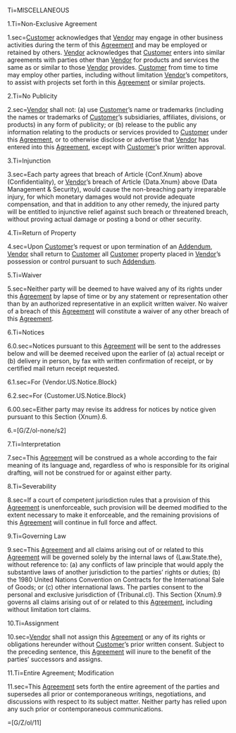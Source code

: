 Ti=MISCELLANEOUS

1.Ti=Non-Exclusive Agreement

1.sec=<a href='#Def.Customer.sec' class='definedterm'>Customer</a> acknowledges that <a href='#Def.Vendor.sec' class='definedterm'>Vendor</a> may engage in other business activities during the term of this <a href='#Def.Agreement.sec' class='definedterm'>Agreement</a> and may be employed or retained by others. <a href='#Def.Vendor.sec' class='definedterm'>Vendor</a> acknowledges that <a href='#Def.Customer.sec' class='definedterm'>Customer</a> enters into similar agreements with parties other than <a href='#Def.Vendor.sec' class='definedterm'>Vendor</a> for products and services the same as or similar to those <a href='#Def.Vendor.sec' class='definedterm'>Vendor</a> provides. <a href='#Def.Customer.sec' class='definedterm'>Customer</a> from time to time may employ other parties, including without limitation <a href='#Def.Vendor.sec' class='definedterm'>Vendor</a>’s competitors, to assist with projects set forth in this <a href='#Def.Agreement.sec' class='definedterm'>Agreement</a> or similar projects.

2.Ti=No Publicity

2.sec=<a href='#Def.Vendor.sec' class='definedterm'>Vendor</a> shall not: (a) use <a href='#Def.Customer.sec' class='definedterm'>Customer</a>’s name or trademarks (including the names or trademarks of <a href='#Def.Customer.sec' class='definedterm'>Customer</a>’s subsidiaries, affiliates, divisions, or products) in any form of publicity; or (b) release to the public any information relating to the products or services provided to <a href='#Def.Customer.sec' class='definedterm'>Customer</a> under this <a href='#Def.Agreement.sec' class='definedterm'>Agreement</a>, or to otherwise disclose or advertise that <a href='#Def.Vendor.sec' class='definedterm'>Vendor</a> has entered into this <a href='#Def.Agreement.sec' class='definedterm'>Agreement</a>, except with <a href='#Def.Customer.sec' class='definedterm'>Customer</a>’s prior written approval.

3.Ti=Injunction

3.sec=Each party agrees that breach of Article {Conf.Xnum} above (Confidentiality), or <a href='#Def.Vendor.sec' class='definedterm'>Vendor</a>’s breach of Article {Data.Xnum} above (Data Management & Security), would cause the non-breaching party irreparable injury, for which monetary damages would not provide adequate compensation, and that in addition to any other remedy, the injured party will be entitled to injunctive relief against such breach or threatened breach, without proving actual damage or posting a bond or other security.

4.Ti=Return of Property

4.sec=Upon <a href='#Def.Customer.sec' class='definedterm'>Customer</a>’s request or upon termination of an <a href='#Def.Addendum.sec' class='definedterm'>Addendum</a>, <a href='#Def.Vendor.sec' class='definedterm'>Vendor</a> shall return to <a href='#Def.Customer.sec' class='definedterm'>Customer</a> all <a href='#Def.Customer.sec' class='definedterm'>Customer</a> property placed in <a href='#Def.Vendor.sec' class='definedterm'>Vendor</a>’s possession or control pursuant to such <a href='#Def.Addendum.sec' class='definedterm'>Addendum</a>.

5.Ti=Waiver

5.sec=Neither party will be deemed to have waived any of its rights under this <a href='#Def.Agreement.sec' class='definedterm'>Agreement</a> by lapse of time or by any statement or representation other than by an authorized representative in an explicit written waiver. No waiver of a breach of this <a href='#Def.Agreement.sec' class='definedterm'>Agreement</a> will constitute a waiver of any other breach of this <a href='#Def.Agreement.sec' class='definedterm'>Agreement</a>.

6.Ti=Notices

6.0.sec=Notices pursuant to this <a href='#Def.Agreement.sec' class='definedterm'>Agreement</a> will be sent to the addresses below and will be deemed received upon the earlier of (a) actual receipt or (b) delivery in person, by fax with written confirmation of receipt, or by certified mail return receipt requested.

6.1.sec=For {Vendor.US.Notice.Block}

6.2.sec=For {Customer.US.Notice.Block}

6.00.sec=Either party may revise its address for notices by notice given pursuant to this Section {Xnum}.6.

6.=[G/Z/ol-none/s2]

7.Ti=Interpretation

7.sec=This <a href='#Def.Agreement.sec' class='definedterm'>Agreement</a> will be construed as a whole according to the fair meaning of its language and, regardless of who is responsible for its original drafting, will not be construed for or against either party.

8.Ti=Severability

8.sec=If a court of competent jurisdiction rules that a provision of this <a href='#Def.Agreement.sec' class='definedterm'>Agreement</a> is unenforceable, such provision will be deemed modified to the extent necessary to make it enforceable, and the remaining provisions of this <a href='#Def.Agreement.sec' class='definedterm'>Agreement</a> will continue in full force and affect.

9.Ti=Governing Law

9.sec=This <a href='#Def.Agreement.sec' class='definedterm'>Agreement</a> and all claims arising out of or related to this <a href='#Def.Agreement.sec' class='definedterm'>Agreement</a> will be governed solely by the internal laws of {Law.State.the}, without reference to: (a) any conflicts of law principle that would apply the substantive laws of another jurisdiction to the parties’ rights or duties; (b) the 1980 United Nations Convention on Contracts for the International Sale of Goods; or (c) other international laws. The parties consent to the personal and exclusive jurisdiction of {Tribunal.cl}. This Section {Xnum}.9 governs all claims arising out of or related to this <a href='#Def.Agreement.sec' class='definedterm'>Agreement</a>, including without limitation tort claims.

10.Ti=Assignment

10.sec=<a href='#Def.Vendor.sec' class='definedterm'>Vendor</a> shall not assign this <a href='#Def.Agreement.sec' class='definedterm'>Agreement</a> or any of its rights or obligations hereunder without <a href='#Def.Customer.sec' class='definedterm'>Customer</a>’s prior written consent. Subject to the preceding sentence, this <a href='#Def.Agreement.sec' class='definedterm'>Agreement</a> will inure to the benefit of the parties’ successors and assigns.

11.Ti=Entire Agreement; Modification

11.sec=This <a href='#Def.Agreement.sec' class='definedterm'>Agreement</a> sets forth the entire agreement of the parties and supersedes all prior or contemporaneous writings, negotiations, and discussions with respect to its subject matter. Neither party has relied upon any such prior or contemporaneous communications.

=[G/Z/ol/11]

